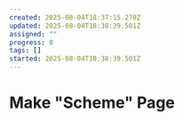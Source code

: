 ```yaml
---
created: 2025-08-04T18:37:15.270Z
updated: 2025-08-04T18:38:39.501Z
assigned: ""
progress: 0
tags: []
started: 2025-08-04T18:38:39.501Z
---
```


# Make "Scheme" Page
